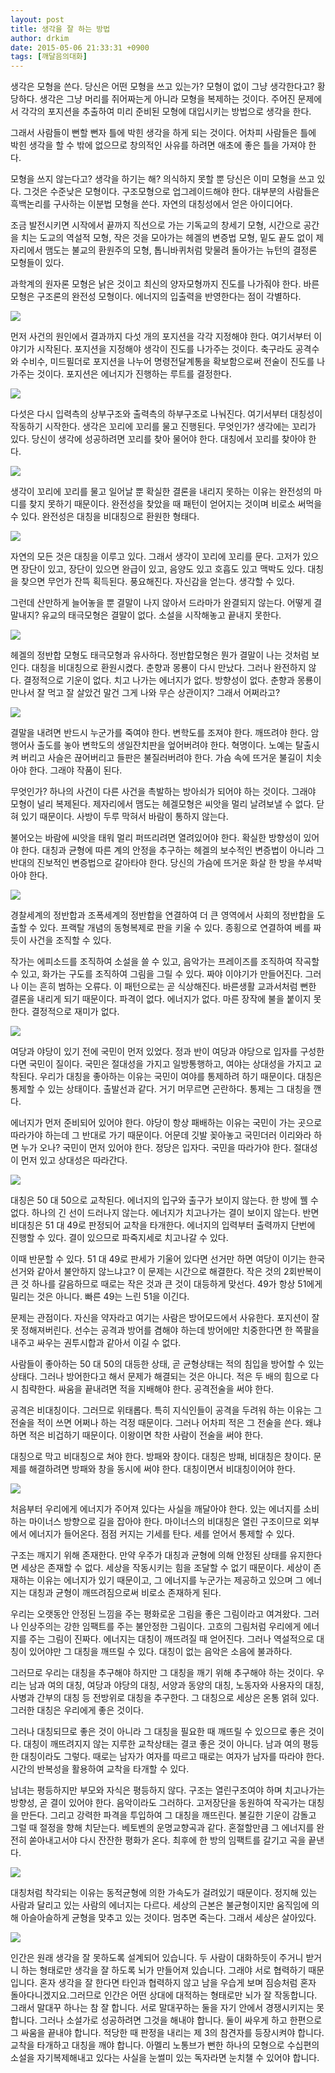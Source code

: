 ```yaml
---
layout: post
title: 생각을 잘 하는 방법
author: drkim
date: 2015-05-06 21:33:31 +0900
tags: [깨달음의대화]
---
```

생각은 모형을 쓴다. 당신은 어떤 모형을 쓰고 있는가? 모형이 없이 그냥 생각한다고? 황당하다. 생각은 그냥 머리를 쥐어짜는게 아니라 모형을 복제하는 것이다. 주어진 문제에서 각각의 포지션을 추출하여 미리 준비된 모형에 대입시키는 방법으로 생각을 한다.

  


그래서 사람들이 뻔할 뻔자 틀에 박힌 생각을 하게 되는 것이다. 어차피 사람들은 틀에 박힌 생각을 할 수 밖에 없으므로 창의적인 사유를 하려면 애초에 좋은 틀을 가져야 한다. 

  


모형을 쓰지 않는다고? 생각을 하기는 해? 의식하지 못할 뿐 당신은 이미 모형을 쓰고 있다. 그것은 수준낮은 모형이다. 구조모형으로 업그레이드해야 한다. 대부분의 사람들은 흑백논리를 구사하는 이분법 모형을 쓴다. 자연의 대칭성에서 얻은 아이디어다. 

  


조금 발전시키면 시작에서 끝까지 직선으로 가는 기독교의 창세기 모형, 시간으로 공간을 치는 도교의 역설적 모형, 작은 것을 모아가는 헤겔의 변증법 모형, 밑도 끝도 없이 제자리에서 맴도는 불교의 환원주의 모형, 톱니바퀴처럼 맞물려 돌아가는 뉴턴의 결정론 모형들이 있다.

  


과학계의 원자론 모형은 낡은 것이고 최신의 양자모형까지 진도를 나가줘야 한다. 바른 모형은 구조론의 완전성 모형이다. 에너지의 입출력을 반영한다는 점이 각별하다. 

  


![](/files/attach/images/198/552/588/74.jpg)

  


먼저 사건의 원인에서 결과까지 다섯 개의 포지션을 각각 지정해야 한다. 여기서부터 이야기가 시작된다. 포지션을 지정해야 생각이 진도를 나가주는 것이다. 축구라도 공격수와 수비수, 미드필더로 포지션을 나누어 명령전달계통을 확보함으로써 전술이 진도를 나가주는 것이다. 포지션은 에너지가 진행하는 루트를 결정한다. 

  



![](/files/attach/images/198/552/588/75.jpg) 

  


다섯은 다시 입력측의 상부구조와 출력측의 하부구조로 나눠진다. 여기서부터 대칭성이 작동하기 시작한다. 생각은 꼬리에 꼬리를 물고 진행된다. 무엇인가? 생각에는 꼬리가 있다. 당신이 생각에 성공하려면 꼬리를 찾아 물어야 한다. 대칭에서 꼬리를 찾아야 한다. 

  


![](/files/attach/images/198/552/588/76.jpg)

  


생각이 꼬리에 꼬리를 물고 일어날 뿐 확실한 결론을 내리지 못하는 이유는 완전성의 마디를 찾지 못하기 때문이다. 완전성을 찾았을 때 패턴이 얻어지는 것이며 비로소 써먹을 수 있다. 완전성은 대칭을 비대칭으로 환원한 형태다.

  


  




![](/files/attach/images/198/552/588/77.jpg) 

  


자연의 모든 것은 대칭을 이루고 있다. 그래서 생각이 꼬리에 꼬리를 문다. 고저가 있으면 장단이 있고, 장단이 있으면 완급이 있고, 음양도 있고 호흡도 있고 맥박도 있다. 대칭을 찾으면 무언가 잔뜩 획득된다. 풍요해진다. 자신감을 얻는다. 생각할 수 있다.

  


그런데 산만하게 늘어놓을 뿐 결말이 나지 않아서 드라마가 완결되지 않는다. 어떻게 결말내지? 유교의 태극모형은 결말이 없다. 소설을 시작해놓고 끝내지 못한다. 

  



![](/files/attach/images/198/552/588/78.jpg) 

  


헤겔의 정반합 모형도 태극모형과 유사하다. 정반합모형은 뭔가 결말이 나는 것처럼 보인다. 대칭을 비대칭으로 환원시켰다. 춘향과 몽룡이 다시 만났다. 그러나 완전하지 않다. 결정적으로 기운이 없다. 치고 나가는 에너지가 없다. 방향성이 없다. 춘향과 몽룡이 만나서 잘 먹고 잘 살았건 말건 그게 나와 무슨 상관이지? 그래서 어쩌라고? 

  



![](/files/attach/images/198/552/588/85.jpg) 

  


결말을 내려면 반드시 누군가를 죽여야 한다. 변학도를 조져야 한다. 깨뜨려야 한다. 암행어사 출도를 놓아 변학도의 생일잔치판을 엎어버려야 한다. 혁명이다. 노예는 탈출시켜 버리고 사슬은 끊어버리고 들판은 불질러버려야 한다. 가슴 속에 뜨거운 불길이 치솟아야 한다. 그래야 작품이 된다. 

  


무엇인가? 하나의 사건이 다른 사건을 촉발하는 방아쇠가 되어야 하는 것이다. 그래야 모형이 널리 복제된다. 제자리에서 맴도는 헤겔모형은 씨앗을 멀리 날려보낼 수 없다. 닫혀 있기 때문이다. 사방이 두루 막혀서 바람이 통하지 않는다.

  


불어오는 바람에 씨앗을 태워 멀리 퍼뜨리려면 열려있어야 한다. 확실한 방향성이 있어야 한다. 대칭과 균형에 따른 계의 안정을 추구하는 헤겔의 보수적인 변증법이 아니라 그 반대의 진보적인 변증법으로 갈아타야 한다. 당신의 가슴에 뜨거운 화살 한 방을 쑤셔박아야 한다. 

  



![](/files/attach/images/198/552/588/80.jpg) 

  


경찰세계의 정반합과 조폭세계의 정반합을 연결하여 더 큰 영역에서 사회의 정반합을 도출할 수 있다. 프랙탈 개념의 동형복제로 판을 키울 수 있다. 종횡으로 연결하여 베를 짜듯이 사건을 조직할 수 있다.

  


작가는 에피소드를 조직하여 소설을 쓸 수 있고, 음악가는 프레이즈를 조직하여 작곡할 수 있고, 화가는 구도를 조직하여 그림을 그릴 수 있다. 짜야 이야기가 만들어진다. 그러나 이는 흔히 범하는 오류다. 이 패턴으로는 곧 식상해진다. 바른생활 교과서처럼 뻔한 결론을 내리게 되기 때문이다. 파격이 없다. 에너지가 없다. 마른 장작에 불을 붙이지 못한다. 결정적으로 재미가 없다. 

  


![](/files/attach/images/198/552/588/81.jpg)

  


여당과 야당이 있기 전에 국민이 먼저 있었다. 정과 반이 여당과 야당으로 입자를 구성한다면 국민이 질이다. 국민은 절대성을 가지고 일방통행하고, 여야는 상대성을 가지고 교착된다. 우리가 대칭을 좋아하는 이유는 국민이 여야를 통제하려 하기 때문이다. 대칭은 통제할 수 있는 상태이다. 출발선과 같다. 거기 머무르면 곤란하다. 통제는 그 대칭을 깬다. 

  


에너지가 먼저 준비되어 있어야 한다. 야당이 항상 패배하는 이유는 국민이 가는 곳으로 따라가야 하는데 그 반대로 가기 때문이다. 어문데 깃발 꽂아놓고 국민더러 이리와라 하면 누가 오나? 국민이 먼저 있어야 한다. 정당은 입자다. 국민을 따라가야 한다. 절대성이 먼저 있고 상대성은 따라간다. 

  



![](/files/attach/images/198/552/588/82.jpg) 

  


대칭은 50 대 50으로 교착된다. 에너지의 입구와 출구가 보이지 않는다. 한 방에 꿸 수 없다. 하나의 긴 선이 드러나지 않는다. 에너지가 치고나가는 결이 보이지 않는다. 반면 비대칭은 51 대 49로 판정되어 교착을 타개한다. 에너지의 입력부터 출력까지 단번에 진행할 수 있다. 결이 있으므로 파죽지세로 치고나갈 수 있다. 

  


이때 반문할 수 있다. 51 대 49로 판세가 기울어 있다면 선거만 하면 여당이 이기는 한국선거와 같아서 불안하지 않느냐고? 이 문제는 시간으로 해결한다. 작은 것의 2회반복이 큰 것 하나를 갈음하므로 때로는 작은 것과 큰 것이 대등하게 맞선다. 49가 항상 51에게 밀리는 것은 아니다. 빠른 49는 느린 51을 이긴다. 

  


문제는 관점이다. 자신을 약자라고 여기는 사람은 방어모드에서 사유한다. 포지션이 잘못 정해져버린다. 선수는 공격과 방어를 겸해야 하는데 방어에만 치중한다면 한 쪽팔을 내주고 싸우는 권투시합과 같아서 이길 수 없다. 

  


사람들이 좋아하는 50 대 50의 대등한 상태, 곧 균형상태는 적의 침입을 방어할 수 있는 상태다. 그러나 방어한다고 해서 문제가 해결되는 것은 아니다. 적은 두 배의 힘으로 다시 침략한다. 싸움을 끝내려면 적을 지배해야 한다. 공격전술을 써야 한다. 

  


공격은 비대칭이다. 그러므로 위태롭다. 특히 지식인들이 공격을 두려워 하는 이유는 그 전술을 적이 쓰면 어쩌나 하는 걱정 때문이다. 그러나 어차피 적은 그 전술을 쓴다. 왜냐하면 적은 비겁하기 때문이다. 이왕이면 착한 사람이 전술을 써야 한다. 

  


대칭으로 막고 비대칭으로 쳐야 한다. 방패와 창이다. 대칭은 방패, 비대칭은 창이다. 문제를 해결하려면 방패와 창을 동시에 써야 한다. 대칭이면서 비대칭이어야 한다. 

  


![](/files/attach/images/198/552/588/83.jpg)

  


처음부터 우리에게 에너지가 주어져 있다는 사실을 깨달아야 한다. 있는 에너지를 소비하는 마이너스 방향으로 길을 잡아야 한다. 마이너스의 비대칭은 열린 구조이므로 외부에서 에너지가 들어온다. 점점 커지는 기세를 탄다. 세를 얻어서 통제할 수 있다. 

  


구조는 깨지기 위해 존재한다. 만약 우주가 대칭과 균형에 의해 안정된 상태를 유지한다면 세상은 존재할 수 없다. 세상을 작동시키는 힘을 조달할 수 없기 때문이다. 세상이 존재하는 이유는 에너지가 있기 때문이고, 그 에너지를 누군가는 제공하고 있으며 그 에너지는 대칭과 균형이 깨뜨려짐으로써 비로소 존재하게 된다. 

  


우리는 오랫동안 안정된 느낌을 주는 평화로운 그림을 좋은 그림이라고 여겨왔다. 그러나 인상주의는 강한 임팩트를 주는 불안정한 그림이다. 고흐의 그림처럼 우리에게 에너지를 주는 그림이 진짜다. 에너지는 대칭이 깨뜨려질 때 얻어진다. 그러나 역설적으로 대칭이 있어야만 그 대칭을 깨뜨릴 수 있다. 대칭이 없는 음악은 소음에 불과하다. 

  


그러므로 우리는 대칭을 추구해야 하지만 그 대칭을 깨기 위해 추구해야 하는 것이다. 우리는 남과 여의 대칭, 여당과 야당의 대칭, 서양과 동양의 대칭, 노동자와 사용자의 대칭, 사병과 간부의 대칭 등 전방위로 대칭을 추구한다. 그 대칭으로 세상은 온통 얽혀 있다. 그러한 대칭은 우리에게 좋은 것이다. 

  


그러나 대칭되므로 좋은 것이 아니라 그 대칭을 필요한 때 깨뜨릴 수 있으므로 좋은 것이다. 대칭이 깨뜨려지지 않는 지루한 교착상태는 결코 좋은 것이 아니다. 남과 여의 평등한 대칭이라도 그렇다. 때로는 남자가 여자를 따르고 때로는 여자가 남자를 따라야 한다. 시간의 반복성을 활용하여 교착을 타개할 수 있다. 

  


남녀는 평등하지만 부모와 자식은 평등하지 않다. 구조는 열린구조여야 하며 치고나가는 방향성, 곧 결이 있어야 한다. 음악이라도 그러하다. 고저장단을 동원하여 작곡가는 대칭을 만든다. 그리고 강력한 파격을 투입하여 그 대칭을 깨뜨린다. 불길한 기운이 감돌고 그럴 때 절정을 향해 치닫는다. 베토벤의 운명교향곡과 같다. 혼절할만큼 그 에너지를 완전히 쏟아내고서야 다시 잔잔한 평화가 온다. 최후에 한 방의 임팩트를 갈기고 곡을 끝낸다. 

  



![](/files/attach/images/198/552/588/84.jpg) 

  


대칭처럼 착각되는 이유는 동적균형에 의한 가속도가 걸려있기 때문이다. 정지해 있는 사람과 달리고 있는 사람의 에너지는 다르다. 세상의 근본은 불균형이지만 움직임에 의해 아슬아슬하게 균형을 맞추고 있는 것이다. 멈추면 죽는다. 그래서 세상은 살아있다. 

  




 ![](/files/attach/images/198/552/588/DSC01488.JPG) 

  


인간은 원래 생각을 잘 못하도록 설계되어 있습니다. 두 사람이 대화하듯이 주거니 받거니 하는 형태로만 생각을 잘 하도록 뇌가 만들어져 있습니다. 그래야 서로 협력하기 때문입니다. 혼자 생각을 잘 한다면 타인과 협력하지 않고 남을 우습게 보며 짐승처럼 혼자 돌아다니겠지요.그러므로 인간은 어떤 상대에 대적하는 형태로만 뇌가 잘 작동합니다. 그래서 말대꾸 하나는 참 잘 합니다. 서로 말대꾸하는 둘을 자기 안에서 경쟁시키지는 못합니다. 그러나 소설가로 성공하려면 그것을 해내야 합니다. 둘이 싸우게 하고 한편으로 그 싸움을 끝내야 합니다. 적당한 때 판정을 내리는 제 3의 참견자를 등장시켜야 합니다. 교착을 타개하고 대칭을 깨야 합니다. 아멜리 노통브가 뻔한 하나의 모형으로 수십편의 소설을 자기복제해내고 있다는 사실을 눈썰미 있는 독자라면 눈치챌 수 있어야 합니다.